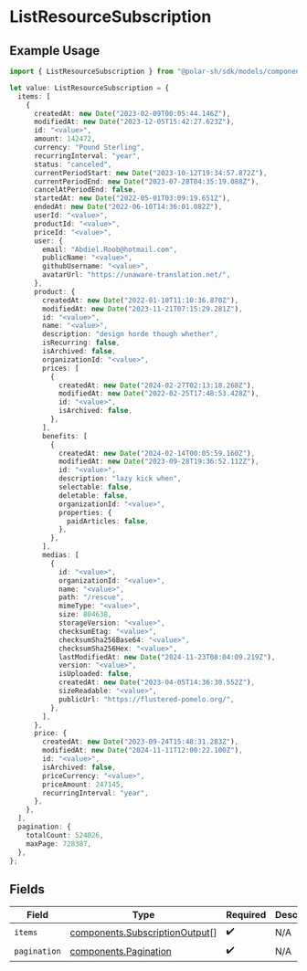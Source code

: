 # ListResourceSubscription

## Example Usage

```typescript
import { ListResourceSubscription } from "@polar-sh/sdk/models/components";

let value: ListResourceSubscription = {
  items: [
    {
      createdAt: new Date("2023-02-09T00:05:44.146Z"),
      modifiedAt: new Date("2023-12-05T15:42:27.623Z"),
      id: "<value>",
      amount: 142472,
      currency: "Pound Sterling",
      recurringInterval: "year",
      status: "canceled",
      currentPeriodStart: new Date("2023-10-12T19:34:57.872Z"),
      currentPeriodEnd: new Date("2023-07-28T04:35:19.088Z"),
      cancelAtPeriodEnd: false,
      startedAt: new Date("2022-05-01T03:09:19.651Z"),
      endedAt: new Date("2022-06-10T14:36:01.082Z"),
      userId: "<value>",
      productId: "<value>",
      priceId: "<value>",
      user: {
        email: "Abdiel.Roob@hotmail.com",
        publicName: "<value>",
        githubUsername: "<value>",
        avatarUrl: "https://unaware-translation.net/",
      },
      product: {
        createdAt: new Date("2022-01-10T11:10:36.870Z"),
        modifiedAt: new Date("2023-11-21T07:15:29.281Z"),
        id: "<value>",
        name: "<value>",
        description: "design horde though whether",
        isRecurring: false,
        isArchived: false,
        organizationId: "<value>",
        prices: [
          {
            createdAt: new Date("2024-02-27T02:13:18.268Z"),
            modifiedAt: new Date("2022-02-25T17:48:53.428Z"),
            id: "<value>",
            isArchived: false,
          },
        ],
        benefits: [
          {
            createdAt: new Date("2024-02-14T00:05:59.160Z"),
            modifiedAt: new Date("2023-09-28T19:36:52.112Z"),
            id: "<value>",
            description: "lazy kick when",
            selectable: false,
            deletable: false,
            organizationId: "<value>",
            properties: {
              paidArticles: false,
            },
          },
        ],
        medias: [
          {
            id: "<value>",
            organizationId: "<value>",
            name: "<value>",
            path: "/rescue",
            mimeType: "<value>",
            size: 804638,
            storageVersion: "<value>",
            checksumEtag: "<value>",
            checksumSha256Base64: "<value>",
            checksumSha256Hex: "<value>",
            lastModifiedAt: new Date("2024-11-23T08:04:09.219Z"),
            version: "<value>",
            isUploaded: false,
            createdAt: new Date("2023-04-05T14:36:30.552Z"),
            sizeReadable: "<value>",
            publicUrl: "https://flustered-pomelo.org/",
          },
        ],
      },
      price: {
        createdAt: new Date("2023-09-24T15:48:31.283Z"),
        modifiedAt: new Date("2024-11-11T12:00:22.100Z"),
        id: "<value>",
        isArchived: false,
        priceCurrency: "<value>",
        priceAmount: 247145,
        recurringInterval: "year",
      },
    },
  ],
  pagination: {
    totalCount: 524026,
    maxPage: 728387,
  },
};
```

## Fields

| Field                                                                            | Type                                                                             | Required                                                                         | Description                                                                      |
| -------------------------------------------------------------------------------- | -------------------------------------------------------------------------------- | -------------------------------------------------------------------------------- | -------------------------------------------------------------------------------- |
| `items`                                                                          | [components.SubscriptionOutput](../../models/components/subscriptionoutput.md)[] | :heavy_check_mark:                                                               | N/A                                                                              |
| `pagination`                                                                     | [components.Pagination](../../models/components/pagination.md)                   | :heavy_check_mark:                                                               | N/A                                                                              |